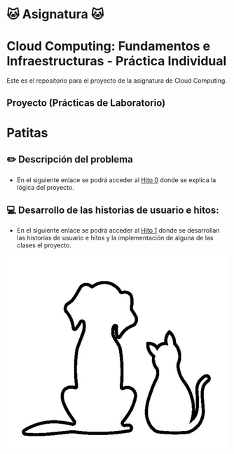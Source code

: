# :cat: Asignatura :cat:
Cloud Computing: Fundamentos e Infraestructuras - Práctica Individual
======
Este es el repositorio para el proyecto de la asignatura de Cloud Computing.


## Proyecto (Prácticas de Laboratorio)
# Patitas

## :pencil2: Descripción del problema

- En el siguiente enlace se podrá acceder al [Hito 0](docs/hitos/hito0/hito0.md) donde se explica la lógica del proyecto.

## :computer: Desarrollo de las historias de usuario e hitos:

- En el siguiente enlace se podrá acceder al [Hito 1](docs/hitos/hito1/hito1.md) donde se desarrollan las historias de usuario e hitos y la implementación de alguna de las clases el proyecto.


![perrogato](/docs/img/perro_gato.png)